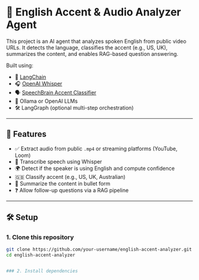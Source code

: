 # 🧠 English Accent & Audio Analyzer Agent

This project is an AI agent that analyzes spoken English from public video URLs. It detects the language, classifies the accent (e.g., US, UK), summarizes the content, and enables RAG-based question answering.

Built using:
- 🧠 [LangChain](https://www.langchain.com/)
- 🎧 [OpenAI Whisper](https://github.com/openai/whisper)
- 🗣️ [SpeechBrain Accent Classifier](https://huggingface.co/Jzuluaga/accent-id-commonaccent_ecapa)
- 🤖 Ollama or OpenAI LLMs
- 🛠️ LangGraph (optional multi-step orchestration)

---

## 🚀 Features

- ✅ Extract audio from public `.mp4` or streaming platforms (YouTube, Loom)
- 📝 Transcribe speech using Whisper
- 🌍 Detect if the speaker is using English and compute confidence
- 🇬🇧 Classify accent (e.g., US, UK, Australian)
- 📄 Summarize the content in bullet form
- ❓ Allow follow-up questions via a RAG pipeline

---

## 🛠️ Setup

### 1. Clone this repository

```bash
git clone https://github.com/your-username/english-accent-analyzer.git
cd english-accent-analyzer


### 2. Install dependencies












